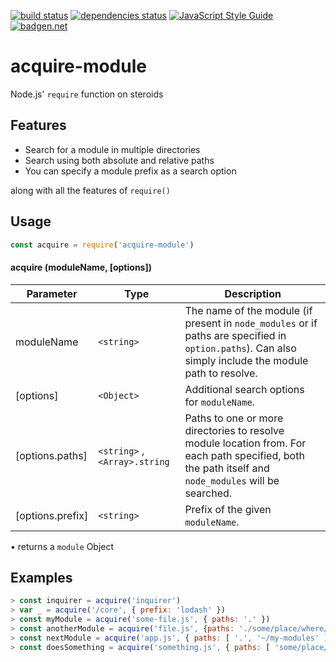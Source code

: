 [![build status](https://travis-ci.org/abircb/acquire.svg?branch=master)](https://travis-ci.org/abircb/acquire-module)
[![dependencies status](https://david-dm.org/abircb/acquire/status.svg)](https://david-dm.org/abircb/acquire-module)
[![JavaScript Style Guide](https://img.shields.io/badge/code_style-standard-brightgreen.svg)](https://standardjs.com)
[![badgen.net](https://badgen.net/badge/libraries/io/blue)](https://libraries.io/github/abircb/acquire-module)

# acquire-module
Node.js' `require` function on steroids

## Features
<ul>
  <li>Search for a module in multiple directories</li>
  <li>Search using both absolute and relative paths</li>
  <li>You can specify a module prefix as a search option</li>
</ul>

along with all the features of `require()`

## Usage

```js
const acquire = require('acquire-module')
```

#### acquire (moduleName, [options])

| Parameter | Type | Description |
| --- | --- | --- |
| moduleName | `<string>` | The name of the module (if present in `node_modules` or if paths are specified in `option.paths`). Can also simply include the module path to resolve. |
| [options] | `<Object>`| Additional search options for `moduleName`.|
| [options.paths] | `<string>` , `<Array>.string`| Paths to one or more directories to resolve module location from. For each path specified, both the path itself and `node_modules` will be searched.|
| [options.prefix] | `<string>`| Prefix of the given `moduleName`.|

• returns a `module` Object

## Examples
``` js
> const inquirer = acquire('inquirer')
> var _ = acquire('/core', { prefix: 'lodash' })
> const myModule = acquire('some-file.js', { paths: '.' })
> const anotherModule = acquire('file.js', {paths: './some/place/where/file/exists', prefix: 'some' })
> const nextModule = acquire('app.js', { paths: [ '.', '~/my-modules' ] })
> const doesSomething = acquire('something.js', { paths: [ 'some/place/unsure/where/file/is', '~/my-modules' , '.'] })

```
